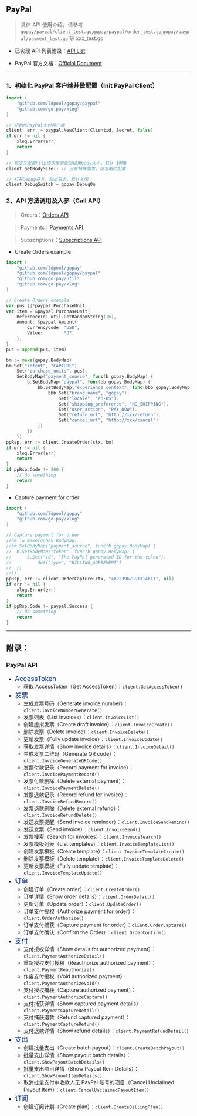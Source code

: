 ## PayPal

> 具体 API 使用介绍，请参考`gopay/paypal/client_test.go`,`gopay/paypal/order_test.go`,`gopay/paypal/payment_test.go` 等 xxx_test.go

- 已实现 API 列表附录：[API List](https://github.com/ldpool/gopay/blob/main/doc/paypal.md#%E9%99%84%E5%BD%95)

- PayPal 官方文档：[Official Document](https://developer.paypal.com/api/rest)

---

### 1、初始化 PayPal 客户端并做配置（Init PayPal Client）

```go
import (
    "github.com/ldpool/gopay/paypal"
    "github.com/go-pay/xlog"
)

// 初始化PayPal支付客户端
client, err := paypal.NewClient(Clientid, Secret, false)
if err != nil {
    xlog.Error(err)
    return
}

// 自定义配置http请求接收返回结果body大小，默认 10MB
client.SetBodySize() // 没有特殊需求，可忽略此配置

// 打开Debug开关，输出日志，默认关闭
client.DebugSwitch = gopay.DebugOn
```

### 2、API 方法调用及入参（Call API）

> Orders：[Orders API](https://developer.paypal.com/api/orders/v2/)

> Payments：[Payments API](https://developer.paypal.com/api/payments/v2/)

> Subscriptions：[Subscriptions API](https://developer.paypal.com/docs/api/subscriptions/v1/)

- Create Orders example

```go
import (
    "github.com/ldpool/gopay"
    "github.com/ldpool/gopay/paypal"
    "github.com/go-pay/util"
    "github.com/go-pay/xlog"
)

// Create Orders example
var pus []*paypal.PurchaseUnit
var item = &paypal.PurchaseUnit{
	ReferenceId: util.GetRandomString(16),
	Amount: &paypal.Amount{
		CurrencyCode: "USD",
		Value:        "8",
	},
}
pus = append(pus, item)

bm := make(gopay.BodyMap)
bm.Set("intent", "CAPTURE").
	Set("purchase_units", pus).
	SetBodyMap("payment_source", func(b gopay.BodyMap) {
		b.SetBodyMap("paypal", func(bb gopay.BodyMap) {
			bb.SetBodyMap("experience_context", func(bbb gopay.BodyMap) {
				bbb.Set("brand_name", "gopay").
					Set("locale", "en-US").
					Set("shipping_preference", "NO_SHIPPING").
					Set("user_action", "PAY_NOW").
					Set("return_url", "http://xxx/return").
					Set("cancel_url", "http://xxx/cancel")
			})
		})
	})
ppRsp, err := client.CreateOrder(ctx, bm)
if err != nil {
	xlog.Error(err)
	return
}
if ppRsp.Code != 200 {
	// do something
	return
}
```

- Capture payment for order

```go
import (
    "github.com/ldpool/gopay"
    "github.com/go-pay/xlog"
)

// Capture payment for order
//bm := make(gopay.BodyMap)
//bm.SetBodyMap("payment_source", func(b gopay.BodyMap) {
//	b.SetBodyMap("token", func(b gopay.BodyMap) {
//		b.Set("id", "The PayPal-generated ID for the token").
//			Set("type", "BILLING_AGREEMENT")
//	})
//})
ppRsp, err := client.OrderCapture(ctx, "4X223967G91314611", nil)
if err != nil {
    xlog.Error(err)
    return
}
if ppRsp.Code != paypal.Success {
    // do something
    return
}
```

---

## 附录：

### PayPal API

- <font color='#003087' size='4'>AccessToken</font>
  - 获取 AccessToken（Get AccessToken）：`client.GetAccessToken()`
- <font color='#003087' size='4'>发票</font>
  - 生成发票号码（Generate invoice number）：`client.InvoiceNumberGenerate()`
  - 发票列表（List invoices）：`client.InvoiceList()`
  - 创建虚拟发票（Create draft invoice）：`client.InvoiceCreate()`
  - 删除发票（Delete invoice）：`client.InvoiceDelete()`
  - 更新发票（Fully update invoice）：`client.InvoiceUpdate()`
  - 获取发票详情（Show invoice details）：`client.InvoiceDetail()`
  - 生成发票二维码（Generate QR code）：`client.InvoiceGenerateQRCode()`
  - 发票付款记录（Record payment for invoice）：`client.InvoicePaymentRecord()`
  - 发票付款删除（Delete external payment）：`client.InvoicePaymentDelete()`
  - 发票退款记录（Record refund for invoice）：`client.InvoiceRefundRecord()`
  - 发票退款删除（Delete external refund）：`client.InvoiceRefundDelete()`
  - 发送发票提醒（Send invoice reminder）：`client.InvoiceSendRemind()`
  - 发送发票（Send invoice）：`client.InvoiceSend()`
  - 发票搜索（Search for invoices）：`client.InvoiceSearch()`
  - 发票模板列表（List templates）：`client.InvoiceTemplateList()`
  - 创建发票模板（Create template）：`client.InvoiceTemplateCreate()`
  - 删除发票模板（Delete template）：`client.InvoiceTemplateDelete()`
  - 更新发票模板（Fully update template）：`client.InvoiceTemplateUpdate()`
- <font color='#003087' size='4'>订单</font>
  - 创建订单（Create order）：`client.CreateOrder()`
  - 订单详情（Show order details）：`client.OrderDetail()`
  - 更新订单（Update order）：`client.UpdateOrder()`
  - 订单支付授权（Authorize payment for order）：`client.OrderAuthorize()`
  - 订单支付捕获（Capture payment for order）：`client.OrderCapture()`
  - 订单支付确认（Confirm the Order）：`client.OrderConfirm()`
- <font color='#003087' size='4'>支付</font>
  - 支付授权详情（Show details for authorized payment）：`client.PaymentAuthorizeDetail()`
  - 重新授权支付授权（Reauthorize authorized payment）：`client.PaymentReauthorize()`
  - 作废支付授权（Void authorized payment）：`client.PaymentAuthorizeVoid()`
  - 支付授权捕获（Capture authorized payment）：`client.PaymentAuthorizeCapture()`
  - 支付捕获详情（Show captured payment details）：`client.PaymentCaptureDetail()`
  - 支付捕获退款（Refund captured payment）：`client.PaymentCaptureRefund()`
  - 支付退款详情（Show refund details）：`client.PaymentRefundDetail()`
- <font color='#003087' size='4'>支出</font>
  - 创建批量支出（Create batch payout）：`client.CreateBatchPayout()`
  - 批量支出详情（Show payout batch details）：`client.ShowPayoutBatchDetails()`
  - 批量支出项目详情（Show Payout Item Details）：`client.ShowPayoutItemDetails()`
  - 取消批量支付中收款人无 PayPal 账号的项目（Cancel Unclaimed Payout Item）：`client.CancelUnclaimedPayoutItem()`
- <font color='#003087' size='4'>订阅</font>
  - 创建订阅计划（Create plan）：`client.CreateBillingPlan()`
